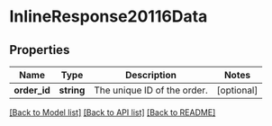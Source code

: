 # InlineResponse20116Data

## Properties
Name | Type | Description | Notes
------------ | ------------- | ------------- | -------------
**order_id** | **string** | The unique ID of the order. | [optional] 

[[Back to Model list]](../../README.md#documentation-for-models) [[Back to API list]](../../README.md#documentation-for-api-endpoints) [[Back to README]](../../README.md)

